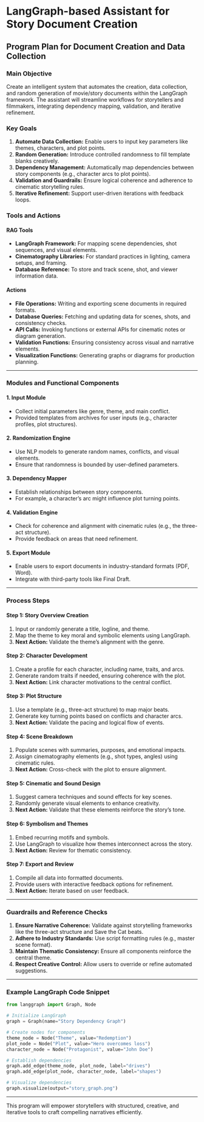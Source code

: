 # LangGraph-based Assistant for Story Document Creation

## Program Plan for Document Creation and Data Collection

### Main Objective
Create an intelligent system that automates the creation, data collection, and random generation of movie/story documents within the LangGraph framework. The assistant will streamline workflows for storytellers and filmmakers, integrating dependency mapping, validation, and iterative refinement.

### Key Goals
1. **Automate Data Collection:** Enable users to input key parameters like themes, characters, and plot points.
2. **Random Generation:** Introduce controlled randomness to fill template blanks creatively.
3. **Dependency Management:** Automatically map dependencies between story components (e.g., character arcs to plot points).
4. **Validation and Guardrails:** Ensure logical coherence and adherence to cinematic storytelling rules.
5. **Iterative Refinement:** Support user-driven iterations with feedback loops.


### Tools and Actions

#### **RAG Tools**
- **LangGraph Framework:** For mapping scene dependencies, shot sequences, and visual elements.
- **Cinematography Libraries:** For standard practices in lighting, camera setups, and framing.
- **Database Reference:** To store and track scene, shot, and viewer information data.

#### **Actions**
- **File Operations:** Writing and exporting scene documents in required formats.
- **Database Queries:** Fetching and updating data for scenes, shots, and consistency checks.
- **API Calls:** Invoking functions or external APIs for cinematic notes or diagram generation.
- **Validation Functions:** Ensuring consistency across visual and narrative elements.
- **Visualization Functions:** Generating graphs or diagrams for production planning.

---

### Modules and Functional Components

#### 1. **Input Module**
   - Collect initial parameters like genre, theme, and main conflict.
   - Provided templates from archives for user inputs (e.g., character profiles, plot structures).

#### 2. **Randomization Engine**
   - Use NLP models to generate random names, conflicts, and visual elements.
   - Ensure that randomness is bounded by user-defined parameters.

#### 3. **Dependency Mapper**
   - Establish relationships between story components.
   - For example, a character’s arc might influence plot turning points.

#### 4. **Validation Engine**
   - Check for coherence and alignment with cinematic rules (e.g., the three-act structure).
   - Provide feedback on areas that need refinement.

#### 5. **Export Module**
   - Enable users to export documents in industry-standard formats (PDF, Word).
   - Integrate with third-party tools like Final Draft.

---

### Process Steps

#### Step 1: **Story Overview Creation**
1. Input or randomly generate a title, logline, and theme.
2. Map the theme to key moral and symbolic elements using LangGraph.
3. **Next Action:** Validate the theme’s alignment with the genre.

#### Step 2: **Character Development**
1. Create a profile for each character, including name, traits, and arcs.
2. Generate random traits if needed, ensuring coherence with the plot.
3. **Next Action:** Link character motivations to the central conflict.

#### Step 3: **Plot Structure**
1. Use a template (e.g., three-act structure) to map major beats.
2. Generate key turning points based on conflicts and character arcs.
3. **Next Action:** Validate the pacing and logical flow of events.

#### Step 4: **Scene Breakdown**
1. Populate scenes with summaries, purposes, and emotional impacts.
2. Assign cinematography elements (e.g., shot types, angles) using cinematic rules.
3. **Next Action:** Cross-check with the plot to ensure alignment.

#### Step 5: **Cinematic and Sound Design**
1. Suggest camera techniques and sound effects for key scenes.
2. Randomly generate visual elements to enhance creativity.
3. **Next Action:** Validate that these elements reinforce the story’s tone.

#### Step 6: **Symbolism and Themes**
1. Embed recurring motifs and symbols.
2. Use LangGraph to visualize how themes interconnect across the story.
3. **Next Action:** Review for thematic consistency.

#### Step 7: **Export and Review**
1. Compile all data into formatted documents.
2. Provide users with interactive feedback options for refinement.
3. **Next Action:** Iterate based on user feedback.

---

### Guardrails and Reference Checks

1. **Ensure Narrative Coherence:** Validate against storytelling frameworks like the three-act structure and Save the Cat beats.
2. **Adhere to Industry Standards:** Use script formatting rules (e.g., master scene format).
3. **Maintain Thematic Consistency:** Ensure all components reinforce the central theme.
4. **Respect Creative Control:** Allow users to override or refine automated suggestions.

---

### Example LangGraph Code Snippet

```python
from langgraph import Graph, Node

# Initialize LangGraph
graph = Graph(name="Story Dependency Graph")

# Create nodes for components
theme_node = Node("Theme", value="Redemption")
plot_node = Node("Plot", value="Hero overcomes loss")
character_node = Node("Protagonist", value="John Doe")

# Establish dependencies
graph.add_edge(theme_node, plot_node, label="drives")
graph.add_edge(plot_node, character_node, label="shapes")

# Visualize dependencies
graph.visualize(output="story_graph.png")
```

---

This program will empower storytellers with structured, creative, and iterative tools to craft compelling narratives efficiently.
